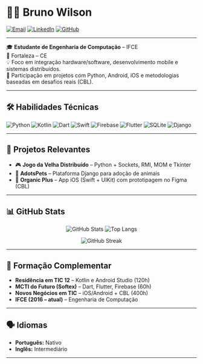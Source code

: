 # 👨‍💻 Bruno Wilson

[![Email](https://img.shields.io/badge/Email-bruno.wilson.m@gmail.com-blue?style=flat-square&logo=gmail)](mailto:bruno.wilson.m@gmail.com)
[![LinkedIn](https://img.shields.io/badge/LinkedIn-BrunoWilson-blue?style=flat-square&logo=linkedin)](https://www.linkedin.com/in/bruno-wilson-moura-0a1031168/)
[![GitHub](https://img.shields.io/badge/GitHub-BrunoWil-black?style=flat-square&logo=github)](https://github.com/BrunoWil)

---

🎓 **Estudante de Engenharia de Computação** – IFCE  
📍 Fortaleza – CE  
💡 Foco em integração hardware/software, desenvolvimento mobile e sistemas distribuídos.  
🚀 Participação em projetos com Python, Android, iOS e metodologias baseadas em desafios reais (CBL).

---

## 🛠️ Habilidades Técnicas

![Python](https://img.shields.io/badge/Python-3776AB?style=flat-square&logo=python&logoColor=white)
![Kotlin](https://img.shields.io/badge/Kotlin-7F52FF?style=flat-square&logo=kotlin&logoColor=white)
![Dart](https://img.shields.io/badge/Dart-0175C2?style=flat-square&logo=dart&logoColor=white)
![Swift](https://img.shields.io/badge/Swift-FA7343?style=flat-square&logo=swift&logoColor=white)
![Firebase](https://img.shields.io/badge/Firebase-FFCA28?style=flat-square&logo=firebase&logoColor=black)
![Flutter](https://img.shields.io/badge/Flutter-02569B?style=flat-square&logo=flutter&logoColor=white)
![SQLite](https://img.shields.io/badge/SQLite-003B57?style=flat-square&logo=sqlite&logoColor=white)
![Django](https://img.shields.io/badge/Django-092E20?style=flat-square&logo=django&logoColor=white)

---

## 📁 Projetos Relevantes

- 🎮 **Jogo da Velha Distribuído** – Python + Sockets, RMI, MOM e Tkinter  
- 🐾 **AdotsPets** – Plataforma Django para adoção de animais  
- 🌱 **Organic Plus** – App iOS (Swift + UIKit) com prototipagem no Figma (CBL)

---

## 📊 GitHub Stats

<div align="center">

![GitHub Stats](https://github-readme-stats.vercel.app/api?username=BrunoWil&show_icons=true&theme=radical&hide_title=true)
![Top Langs](https://github-readme-stats.vercel.app/api/top-langs/?username=BrunoWil&layout=compact&theme=radical)

![GitHub Streak](https://github-readme-streak-stats.herokuapp.com?user=BrunoWil&theme=radical&hide_border=true)

</div>

---

## 🌱 Formação Complementar

- **Residência em TIC 12** – Kotlin e Android Studio (120h)  
- **MCTI do Futuro (Softex)** – Dart, Flutter, Firebase (60h)  
- **Novos Negócios em TIC** – iOS/Android + CBL (400h)  
- **IFCE (2016 – atual)** – Engenharia de Computação

---

## 🗣️ Idiomas

- **Português:** Nativo  
- **Inglês:** Intermediário

---

